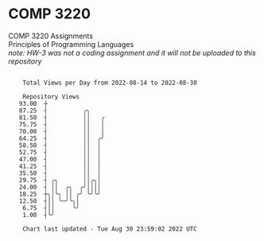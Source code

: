 # COMP 3220
COMP 3220 Assignments  
Principles of Programming Languages  
*note: HW-3 was not a coding assignment and it will not be uploaded to this repository*  

```

    Total Views per Day from 2022-08-14 to 2022-08-30

    Repository Views
   93.00  ┼
   87.25  ┤          ╭╮
   81.50  ┤          ││   ╭
   75.75  ┤          ││   │
   70.00  ┤          ││   │
   64.25  ┤          ││  ╭╯
   58.50  ┤          ││  │
   52.75  ┤          ││  │
   47.00  ┤          ││  │
   41.25  ┤          ││  │
   35.50  ┤          ││  │
   29.75  ┤ ╭╮       ││╭╮│
   24.00  ┤ ││  ╭╮  ╭╯││││
   18.25  ┼╮│╰╮ ││ ╭╯ ╰╯╰╯
   12.50  ┤││ ╰─╯╰╮│
    6.75  ┤││     ╰╯
    1.00  ┤╰╯

    Chart last updated - Tue Aug 30 23:59:02 2022 UTC
    
```
